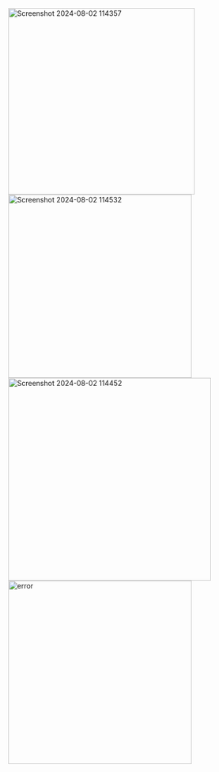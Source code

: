 <img width="377" alt="Screenshot 2024-08-02 114357" src="https://github.com/user-attachments/assets/037e4a2c-b192-4c25-8b6a-40fa4c0fa34a">
<img width="371" alt="Screenshot 2024-08-02 114532" src="https://github.com/user-attachments/assets/32231429-991e-479e-bc3e-bf90587bb7ef">
<img width="410" alt="Screenshot 2024-08-02 114452" src="https://github.com/user-attachments/assets/03c7c241-2b9b-43c5-89ce-170ad423e6fe">
<img width="371" alt="error" src="https://github.com/user-attachments/assets/91454174-97f9-46b3-b598-4894686eb627">
